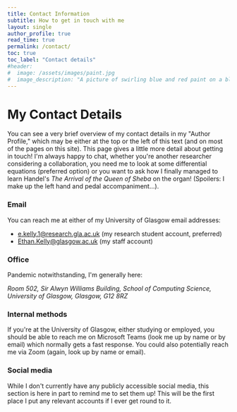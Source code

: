 ```yaml
---
title: Contact Information
subtitle: How to get in touch with me
layout: single
author_profile: true
read_time: true
permalink: /contact/
toc: true
toc_label: "Contact details"
#header:
#  image: /assets/images/paint.jpg
#  image_description: "A picture of swirling blue and red paint on a black backdrop."
---
```

# My Contact Details

You can see a very brief overview of my contact details in my "Author Profile," which may be either at the top or the left of this text (and on most of the pages on this site). This page gives a little more detail about getting in touch! I'm always happy to chat, whether you're another researcher considering a collaboration, you need me to look at some differential equations (preferred option) or you want to ask how I finally managed to learn Handel's _The Arrival of the Queen of Sheba_ on the organ! (Spoilers: I make up the left hand and pedal accompaniment...).


### Email

You can reach me at either of my University of Glasgow email addresses:
* e.kelly.1@research.gla.ac.uk (my research student account, preferred)
* Ethan.Kelly@glasgow.ac.uk (my staff account)

### Office

Pandemic notwithstanding, I'm generally here:

_Room 502, 
Sir Alwyn Williams Building, 
School of Computing Science, 
University of Glasgow, 
Glasgow, 
G12 8RZ_


### Internal methods

If you're at the University of Glasgow, either studying or employed, you should be able to reach me on Microsoft Teams (look me up by name or by email) which normally gets a fast response. You could also potentially reach me via Zoom (again, look up by name or email).



### Social media

While I don't currently have any publicly accessible social media, this section is here in part to remind me to set them up! This will be the first place I put any relevant accounts if I ever get round to it.
